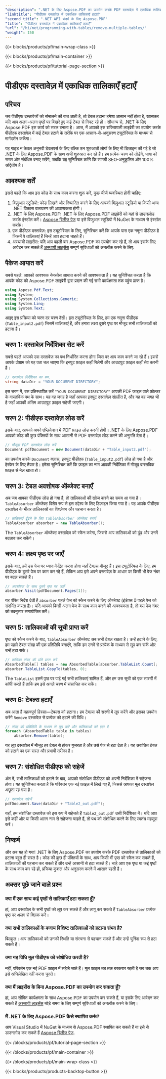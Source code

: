 ```yaml
---
"description": ".NET के लिए Aspose.PDF का उपयोग करके PDF दस्तावेज़ में एकाधिक तालिकाओं को हटाने का तरीका जानें। कोड उदाहरणों, FAQ और विस्तृत स्पष्टीकरण के साथ चरण-दर-चरण मार्गदर्शिका।"
"linktitle": "पीडीएफ दस्तावेज़ में एकाधिक तालिकाएँ हटाएँ"
"second_title": ".NET API संदर्भ के लिए Aspose.PDF"
"title": "पीडीएफ दस्तावेज़ में एकाधिक तालिकाएँ हटाएँ"
"url": "/hi/net/programming-with-tables/remove-multiple-tables/"
"weight": 150
---
```


{{< blocks/products/pf/main-wrap-class >}}

{{< blocks/products/pf/main-container >}}

{{< blocks/products/pf/tutorial-page-section >}}

# पीडीएफ दस्तावेज़ में एकाधिक तालिकाएँ हटाएँ

## परिचय

जब पीडीएफ दस्तावेजों को संभालने की बात आती है, तो टेबल हटाना हमेशा आसान नहीं होता है, खासकर यदि आप अलग-अलग पृष्ठों पर बिखरे हुए कई टेबल से निपट रहे हों। सौभाग्य से, .NET के लिए Aspose.PDF इस कार्य को सरल बनाता है। आज, मैं आपको इस शक्तिशाली लाइब्रेरी का उपयोग करके पीडीएफ दस्तावेज़ में कई टेबल हटाने के तरीके पर एक आसान-से-अनुसरण ट्यूटोरियल के माध्यम से मार्गदर्शन करूँगा।

यह गाइड न केवल अनुभवी डेवलपर्स के लिए बल्कि उन शुरुआती लोगों के लिए भी डिज़ाइन की गई है जो .NET के लिए Aspose.PDF के साथ अभी शुरुआत कर रहे हैं। हम प्रत्येक चरण को तोड़ेंगे, भाषा को सरल और संबंधित बनाए रखेंगे, जबकि यह सुनिश्चित करेंगे कि सामग्री SEO-अनुकूलित और 100% अद्वितीय है।

## आवश्यक शर्तें

इससे पहले कि आप इस कोड के साथ काम करना शुरू करें, कुछ चीजें व्यवस्थित होनी चाहिए:

1. विज़ुअल स्टूडियो: कोड लिखने और निष्पादित करने के लिए आपको विज़ुअल स्टूडियो या किसी अन्य .NET विकास वातावरण की आवश्यकता होगी।
2. .NET के लिए Aspose.PDF: .NET के लिए Aspose.PDF लाइब्रेरी को यहां से डाउनलोड करके इंस्टॉल करें। [Aspose रिलीज़ पेज](https://releases.aspose.com/pdf/net/) या इसे विजुअल स्टूडियो में NuGet के माध्यम से इंस्टॉल करके।
3. एक पीडीएफ दस्तावेज़: इस ट्यूटोरियल के लिए, सुनिश्चित करें कि आपके पास एक नमूना पीडीएफ है जिसमें वे तालिकाएं हैं जिन्हें आप हटाना चाहते हैं।
4. अस्थायी लाइसेंस: यदि आप पहली बार Aspose.PDF का उपयोग कर रहे हैं, तो आप इसके लिए आवेदन कर सकते हैं [अस्थायी लाइसेंस](https://purchase.aspose.com/temporary-license/) सम्पूर्ण सुविधाओं को अनलॉक करने के लिए.

## पैकेज आयात करें

सबसे पहले: आपको आवश्यक नेमस्पेस आयात करने की आवश्यकता है। यह सुनिश्चित करता है कि आपके कोड को Aspose.PDF लाइब्रेरी द्वारा प्रदान की गई सभी कार्यक्षमता तक पहुंच प्राप्त है।

```csharp
using Aspose.Pdf.Text;
using System;
using System.Collections.Generic;
using System.Linq;
using System.Text;
```

आइए इस प्रक्रिया को चरण दर चरण देखें। इस ट्यूटोरियल के लिए, हम एक नमूना पीडीएफ (`Table_input2.pdf`) जिसमें तालिकाएं हैं, और हमारा लक्ष्य दूसरे पृष्ठ पर मौजूद सभी तालिकाओं को हटाना है।

## चरण 1: दस्तावेज़ निर्देशिका सेट करें
सबसे पहले आपको उस दस्तावेज़ का पथ निर्धारित करना होगा जिस पर आप काम करने जा रहे हैं। इससे आपके प्रोग्राम को यह पता चल जाएगा कि इनपुट फ़ाइल कहाँ मिलेगी और आउटपुट फ़ाइल कहाँ सेव करनी है।

```csharp
// दस्तावेज़ निर्देशिका का पथ.
string dataDir = "YOUR DOCUMENT DIRECTORY";
```

इस चरण में, बस प्रतिस्थापित करें `"YOUR DOCUMENT DIRECTORY"` आपकी PDF फ़ाइल वाले फ़ोल्डर के वास्तविक पथ के साथ। यह वह जगह है जहाँ आपका इनपुट दस्तावेज़ संग्रहीत है, और यह वह जगह भी है जहाँ आपकी अंतिम आउटपुट फ़ाइल सहेजी जाएगी।

## चरण 2: पीडीएफ दस्तावेज़ लोड करें
इसके बाद, आपको अपने एप्लिकेशन में PDF फ़ाइल लोड करनी होगी। .NET के लिए Aspose.PDF आपको कोड की कुछ पंक्तियों के साथ आसानी से PDF दस्तावेज़ लोड करने की अनुमति देता है।

```csharp
// मौजूदा PDF दस्तावेज़ लोड करें
Document pdfDocument = new Document(dataDir + "Table_input2.pdf");
```

का उपयोग करके `Document` क्लास, इनपुट पीडीएफ (`Table_input2.pdf`) लोड हो गया है और हेरफेर के लिए तैयार है। हमेशा सुनिश्चित करें कि फ़ाइल का नाम आपकी निर्देशिका में मौजूद वास्तविक फ़ाइल से मेल खाता हो।

## चरण 3: टेबल अवशोषक ऑब्जेक्ट बनाएँ
अब जब आपका पीडीएफ लोड हो गया है, तो तालिकाओं की खोज करने का समय आ गया है। `TableAbsorber` ऑब्जेक्ट विशेष रूप से इस उद्देश्य के लिए डिज़ाइन किया गया है। यह आपके पीडीएफ दस्तावेज़ के भीतर तालिकाओं का विश्लेषण और पहचान करता है।

```csharp
// तालिकाएँ ढूँढने के लिए TableAbsorber ऑब्जेक्ट बनाएँ
TableAbsorber absorber = new TableAbsorber();
```

The `TableAbsorber` ऑब्जेक्ट दस्तावेज़ को स्कैन करेगा, जिससे आप तालिकाओं को ढूंढ और उनमें बदलाव कर सकेंगे।

## चरण 4: लक्ष्य पृष्ठ पर जाएँ
इसके बाद, हमें उस पेज पर ध्यान केंद्रित करना होगा जहाँ टेबल्स मौजूद हैं। इस ट्यूटोरियल के लिए, हम पीडीएफ के दूसरे पेज पर काम कर रहे हैं, लेकिन आप इसे अपने दस्तावेज़ के आधार पर किसी भी पेज नंबर पर बदल सकते हैं।

```csharp
// अवशोषक के साथ दूसरे पृष्ठ पर जाएँ
absorber.Visit(pdfDocument.Pages[1]);
```

यह पंक्ति निर्देश देती है `absorber` पहले पेज को स्कैन करने के लिए ऑब्जेक्ट (इंडेक्स 0 पहले पेज को संदर्भित करता है)। यदि आपको किसी अलग पेज के साथ काम करने की आवश्यकता है, तो बस पेज नंबर को तदनुसार समायोजित करें।

## चरण 5: तालिकाओं की सूची प्राप्त करें
पृष्ठ को स्कैन करने के बाद, `TableAbsorber` ऑब्जेक्ट अब सभी टेबल रखता है। उन्हें हटाने के लिए, हम पहले टेबल संग्रह की एक प्रतिलिपि बनाएंगे, ताकि हम उनमें से प्रत्येक के माध्यम से लूप कर सकें और उन्हें हटा सकें।

```csharp
// तालिका संग्रह की प्रति प्राप्त करें
AbsorbedTable[] tables = new AbsorbedTable[absorber.TableList.Count];
absorber.TableList.CopyTo(tables, 0);
```

The `TableList` इसमें पृष्ठ पर पाई गई सभी तालिकाएं शामिल हैं, और हम उस सूची को एक सारणी में कॉपी करते हैं ताकि हम इसे अगले चरण में संसाधित कर सकें।

## चरण 6: टेबल्स हटाएँ
अब आता है महत्वपूर्ण हिस्सा—टेबल्स को हटाना। हम टेबल्स की सरणी में लूप करेंगे और इसका उपयोग करेंगे `Remove` दस्तावेज़ से प्रत्येक को हटाने की विधि।

```csharp
// संग्रह की प्रतिलिपि के माध्यम से लूप करें और तालिकाओं को हटा दें
foreach (AbsorbedTable table in tables)
    absorber.Remove(table);
```

यह लूप दस्तावेज़ में मौजूद हर टेबल से होकर गुजरता है और उसे पेज से हटा देता है। यह अवांछित टेबल को हटाने का एक सरल और प्रभावी तरीका है।

## चरण 7: संशोधित पीडीएफ को सहेजें
अंत में, सभी तालिकाओं को हटाने के बाद, आपको संशोधित पीडीएफ को अपनी निर्देशिका में सहेजना होगा। यह सुनिश्चित करता है कि परिवर्तन एक नई फ़ाइल में लिखे गए हैं, जिससे आपका मूल दस्तावेज़ अछूता रह गया है।

```csharp
// दस्तावेज़ सहेजें
pdfDocument.Save(dataDir + "Table2_out.pdf");
```

यहाँ, हम संशोधित दस्तावेज़ को इस रूप में सहेजते हैं `Table2_out.pdf` उसी निर्देशिका में। यदि आप इसे कहीं और या किसी अलग नाम से सहेजना चाहते हैं, तो पथ को संशोधित करने के लिए स्वतंत्र महसूस करें।

## निष्कर्ष

और अब यह हो गया! .NET के लिए Aspose.PDF का उपयोग करके PDF दस्तावेज़ से तालिकाओं को हटाना बहुत ही सरल है। कोड की कुछ ही पंक्तियों के साथ, आप किसी भी पृष्ठ को स्कैन कर सकते हैं, तालिकाओं की पहचान कर सकते हैं और उन्हें आसानी से हटा सकते हैं। चाहे आप एक पृष्ठ या कई पृष्ठों के साथ काम कर रहे हों, प्रक्रिया कुशल और अनुसरण करने में आसान रहती है।

## अक्सर पूछे जाने वाले प्रश्न

### क्या मैं एक साथ कई पृष्ठों से तालिकाएँ हटा सकता हूँ?
हां, आप दस्तावेज़ के सभी पृष्ठों को लूप कर सकते हैं और लागू कर सकते हैं `TableAbsorber` प्रत्येक पृष्ठ पर अलग से क्लिक करें।

### क्या सभी तालिकाओं के बजाय विशिष्ट तालिकाओं को हटाना संभव है?
बिल्कुल। आप तालिकाओं को उनकी स्थिति या संरचना से पहचान सकते हैं और उन्हें चुनिंदा रूप से हटा सकते हैं।

### क्या यह विधि मूल पीडीएफ को संशोधित करती है?
नहीं, परिवर्तन एक नई PDF फ़ाइल में सहेजे जाते हैं। मूल फ़ाइल तब तक बरकरार रहती है जब तक आप इसे अधिलेखित नहीं करना चुनते।

### क्या मैं लाइसेंस के बिना Aspose.PDF का उपयोग कर सकता हूँ?
हां, आप सीमित कार्यक्षमता के साथ Aspose.PDF का उपयोग कर सकते हैं, या इसके लिए आवेदन कर सकते हैं [अस्थायी लाइसेंस](https://purchase.aspose.com/temporary-license/) थोड़े समय के लिए सम्पूर्ण सुविधाओं को अनलॉक करने के लिए।

### मैं .NET के लिए Aspose.PDF कैसे स्थापित करूं?
आप Visual Studio में NuGet के माध्यम से Aspose.PDF स्थापित कर सकते हैं या इसे से डाउनलोड कर सकते हैं [Aspose रिलीज़ पेज](https://releases.aspose.com/pdf/net/).

{{< /blocks/products/pf/tutorial-page-section >}}

{{< /blocks/products/pf/main-container >}}

{{< /blocks/products/pf/main-wrap-class >}}

{{< blocks/products/products-backtop-button >}}